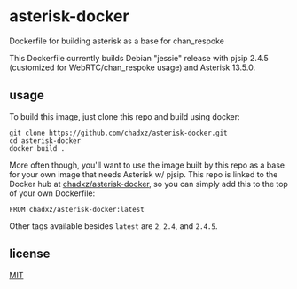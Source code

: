 # asterisk-docker
Dockerfile for building asterisk as a base for chan_respoke

This Dockerfile currently builds Debian "jessie" release with pjsip 2.4.5 (customized
for WebRTC/chan_respoke usage) and Asterisk 13.5.0.

## usage

To build this image, just clone this repo and build using docker:

    git clone https://github.com/chadxz/asterisk-docker.git
    cd asterisk-docker
    docker build .

More often though, you'll want to use the image built by this repo as a base for your 
own image that needs Asterisk w/ pjsip. This repo is linked to the Docker hub at 
[chadxz/asterisk-docker][], so you can simply add this to the top of your own Dockerfile:

    FROM chadxz/asterisk-docker:latest

Other tags available besides `latest` are `2`, `2.4`, and `2.4.5`.

## license

[MIT](https://github.com/chadxz/asterisk-docker/blob/master/README.md)

[chadxz/asterisk-docker]: https://hub.docker.com/r/chadxz/asterisk-docker/

